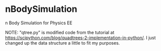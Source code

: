 # nBodySimulation
n Body Simulation for Physics EE

NOTE: "qtree.py" is modified code from the tutorial at https://scipython.com/blog/quadtrees-2-implementation-in-python/. I just changed up the data structure a little to fit my purposes.
